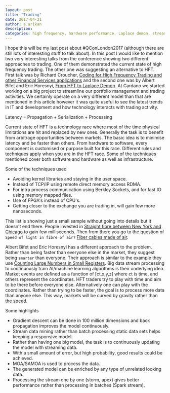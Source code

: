 ```yaml
---
layout: post
title: "Trading"
date: 2017-04-21
author: a.arikan
description: 
categories: high frequency, hardware performance, Laplace demon, stream data mining, machine learning, AI, moa, apache samoa
---
```


I hope this will be my last post about #QConLondon2017 (although there are still lots of interesting stuff to talk about). In this post I would like to mention two very interesting talks from the conference showing two different approaches to trading. One of them demonstrated the current state of high frequency trading. The other one was suggesting an alternative to HFT. First talk was by Richard Croucher, [Coding for High Frequency Trading and other Financial Services applications](https://qconlondon.com/london-2017/presentation/coding-for-high-frequency-trading) and the second one was by Albert Bifet and Eric Horesnyi, [From HFT to Laplace Demon](https://qconlondon.com/london-2017/presentation/hft-laplace-demon). At Cardano we started working on a big project to streamline our portfolio management and trading activities. We certainly operate on a very different model than that are mentioned in this article however it was quite useful to see the latest trends in IT and development and how technology interacts with trading activity.

Latency = Propagation + Serialization + Processing

Current state of HFT is a technology race where most of the time physical limitations are hit and replaced by new ones. Generally the task is to benefit from arbitrage opportunities between markets. The basic idea is to minimise latency and be faster than others. From hardware to software, every component is customised or purpose built for this race. Different rules and techniques apply when you are in the HFT race. Some of the techniques mentioned cover both software and hardware as well as infrastructure. 

Some of the techniques used
* Avoiding kernel libraries and staying in the user space. 
* Instead of TCP/IP using remote direct memory access RDMA. 
* For intra process communication using Berkley Sockets, and for fast IO using memory mapped files. 
* Use of FPGA's instead of CPU's. 
* Getting closer to the exchange you are trading in, will gain few more nanoseconds.

This list is showing just a small sample without going into details but it doesn't end there. People invested in 
[Straight fibre between New York and Chicago](http://www.zerohedge.com/news/chicago-new-york-and-back-85-milliseconds) to gain few milliseconds. Then from there you go to the question of `Speed of light in fibre of air?` [Fiber cables made of air](https://arstechnica.com/information-technology/2013/03/fiber-cables-made-of-air-move-data-at-99-7-percent-the-speed-of-light/). 

Albert Bifet and Eric Horesnyi has a different approach to the problem. Rather than being faster than everyone else in the market, they suggest being `smarter` than everyone. Their approach is similar to the example they use
[Counting Large Numbers in Small Registers](2017-03-10-counting-large-numbers.md). Big data stream processing to continuously train AI/machine learning algorithms is their underlying idea. Market events are defined as a function of [ct,x,y,z] where ct is time, and others represent the coordinates. HFT traders try to play with time and aim to be there before everyone else. Alternatively one can play with the coordinates. Rather than trying to be faster, the goal is to process more data than anyone else. This way, markets will be curved 
by gravity rather than the speed. 

Some highlights
* Gradient descent can be done in 100 million dimensions and back propagation improves the model continuously. 
* Stream data mining rather than batch processing static data sets helps keeping a responsive model. 
* Rather than having one big model, the task is to continuously updating the model with streaming data. 
* With a small amount of error, but high probability, good results could be achieved. 
* MOA/SAMOA is used to process the data. 
* The generated model can be enriched by any type of unrelated looking data. 
* Processing the stream one by one (storm, apex) gives better performance rather than processing in batches (Spark stream).

